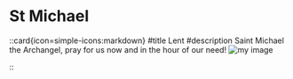 # St Michael

  ::card{icon=simple-icons:markdown}
  #title
  Lent
  #description
  Saint Michael the Archangel, pray for us now and in the hour of our need!
  ![my image](/art/st-michael.jpg)

  ::